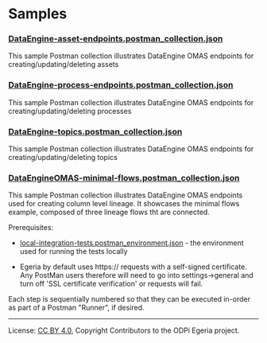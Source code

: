 <!-- SPDX-License-Identifier: CC-BY-4.0 -->
<!-- Copyright Contributors to the ODPi Egeria project. -->

# Samples

### [DataEngine-asset-endpoints.postman_collection.json](DataEngine-asset_endpoints.postman_collection.json)
This sample Postman collection illustrates DataEngine OMAS endpoints for creating/updating/deleting assets

### [DataEngine-process-endpoints.postman_collection.json](DataEngine-process_endpoints.postman_collection.json)
This sample Postman collection illustrates DataEngine OMAS endpoints for creating/updating/deleting processes

### [DataEngine-topics.postman_collection.json](DataEngine-topics-lineage_examples.postman_collection.json)
This sample Postman collection illustrates DataEngine OMAS endpoints for creating/updating/deleting topics


### [DataEngineOMAS-minimal-flows.postman_collection.json](Data%20Engine-minimal_flows_granular_level.postman_collection.json)
This sample Postman collection illustrates DataEngine OMAS endpoints used for creating column level lineage. It showcases the minimal flows example, composed of three lineage flows tht are connected.

Prerequisites:

- [local-integration-tests.postman_environment.json](local-integration-tests.postman_environment.json) - the environment used for running the tests locally

- Egeria by default uses https:// requests with a self-signed certificate. Any PostMan users therefore will need to
 go into settings->general and turn off 'SSL certificate verification' or requests will fail.
 
Each step is sequentially numbered so that they can be executed in-order as part of a Postman "Runner", if desired.

----
License: [CC BY 4.0](https://creativecommons.org/licenses/by/4.0/),
Copyright Contributors to the ODPi Egeria project.
